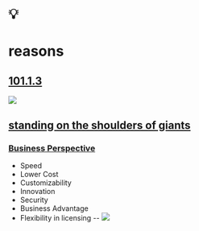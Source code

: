 # 💡
# reasons

[101.1.3](https://github.com/digital-sustainability/module-eoss-ospo101/blob/main/module1/README.md#section-reasons-to-use-open-source)
--
![](https://github.com/digital-sustainability/module-eoss-ospo101/raw/main/module1/community-org-structure.png)

[standing on the shoulders of giants](https://en.wikipedia.org/wiki/Standing_on_the_shoulders_of_giants)
--
### [Business Perspective](https://github.com/digital-sustainability/module-eoss-ospo101/blob/main/module1/README.md#the-business-perspective)
- Speed
- Lower Cost
- Customizability
- Innovation
- Security
- Business Advantage
- Flexibility in licensing
--
![](https://www.welt.de/img/wirtschaft/mobile157906274/1601626057-ci23x11-w1600/Volkswagen-Tiguan-in-Einzelteile-zerlegt.jpg)